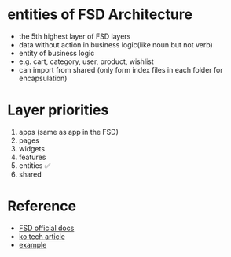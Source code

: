 # entities of FSD Architecture

-  the 5th highest layer of FSD layers
-  data without action in business logic(like noun but not verb)
-  entity of business logic
-  e.g. cart, category, user, product, wishlist
-  can import from shared (only form index files in each folder for encapsulation)

# Layer priorities

1. apps (same as app in the FSD)
2. pages
3. widgets
4. features
5. entities ✅
6. shared

# Reference

-  [FSD official docs](https://feature-sliced.design/docs)
-  [ko tech article](https://emewjin.github.io/feature-sliced-design/)
-  [example](https://nukeapp.netlify.app/)

